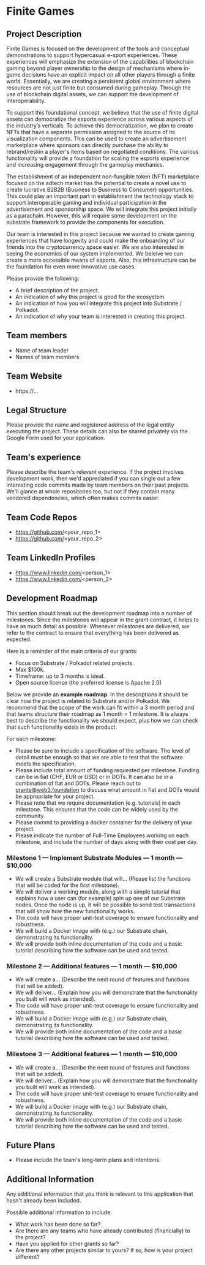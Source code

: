 # Finite Games

## Project Description
Finite Games is focused on the development of the tools and conceptual demonstrations to support hypercasual e-sport experiences. These experiences will emphasize the extension of the capabilities of blockchain gaming beyond player ownership to the design of mechanisms where in-game decisions have an explicit impact on all other players through a finite world. Essentially, we are creating a persistent global environment where resources are not just finite but consumed during gameplay. Through the use of blockchain digital assets, we can support the development of interoperability. 

To support this foundational concept, we believe that the use of finite digital assets can democratize the esports experience across various aspects of the industry’s verticals. To achieve this democratization, we plan to create NFTs that have a separate permission assigned to the source of its visualization components. This can be used to create an advertisement marketplace where sponsors can directly purchase the ability to rebrand/reskin a player's items based on negotiated conditions. The various functionality will provide a foundation for scaling the esports experience and increasing engagement through the gameplay mechanics. 

The establishment of an independent non-fungible token (NFT) marketplace focused on the adtech market has the potential to create a novel use to create lucrative B2B2B (Business to Business to Consumer) opportunities. This could play an important part in establishment the technology stack to support interoperable gaming and individual participation in the advertisement and sponsorship space. We will integrate this project initially as a parachain. However, this will require some development on the substrate framework to provide the components for execution. 

Our team is interested in this project because we wanted to create gaming experiences that have longevity and could make the onboarding of our friends into the cryptocurrency space easier. We are also interested in seeing the economics of our system implemented. We beleive we can create a more accessible means of esports. Also, this infrastructure can be the foundation for even more innovative use cases.


Please provide the following:
  * A brief description of the project.
  * An indication of why this project is good for the ecosystem.
  * An indication of how you will integrate this project into Substrate / Polkadot.
  * An indication of why your team is interested in creating this project.

## Team members
* Name of team leader
* Names of team members	

## Team Website	
* https://...

## Legal Structure 
Please provide the name and registered address of the legal entity executing the project. These details can also be shared privately via the Google Form used for your application.

## Team's experience
Please describe the team's relevant experience.  If the project involves development work, then we'd appreciated if you can single out a few interesting code commits made by team members on their past projects.  We'll glance at whole repositories too, but not if they contain many vendored dependencies, which often makes commits easier. 

## Team Code Repos
* https://github.com/<your_repo_1>
* https://github.com/<your_repo_2>

## Team LinkedIn Profiles
* https://www.linkedin.com/<person_1>
* https://www.linkedin.com/<person_2>

## Development Roadmap
This section should break out the development roadmap into a number of milestones. Since the milestones will appear in the grant contract, it helps to have as much detail as possible. Whenever milestones are delivered, we refer to the contract to ensure that everything has been delivered as expected.

Here is a reminder of the main criteria of our grants:
* Focus on Substrate / Polkadot related projects.
* Max $100k.
* Timeframe: up to 3 months is ideal.
* Open source license (the preferred license is Apache 2.0)

Below we provide an **example roadmap**. In the descriptions it should be clear how the project is related to Substrate and/or Polkadot. We recommend that the scope of the work can fit within a 3 month period and that teams structure their roadmap as 1 month = 1 milestone. It is always best to describe the functionality we should expect, plus how we can check that such functionality exists in the product.

For each milestone:
* Please be sure to include a specification of the software. The level of detail must be enough so that we are able to test that the software meets the specification.
* Please include total amount of funding requested per milestone. Funding can be in fiat (CHF, EUR or USD) or in DOTs. It can also be in a combination of fiat and DOTs. Please reach out to grants@web3.foundation to discuss what amount in fiat and DOTs would be appropriate for your project.
* Please note that we require documentation (e.g. tutorials) in each milestone. This ensures that the code can be widely used by the community.
* Please commit to providing a docker container for the delivery of your project. 
* Please indicate the number of Full-Time Employees working on each milestone, and include the number of days along with their cost per day.

### Milestone 1 — Implement Substrate Modules — 1 month — $10,000
* We will create a Substrate module that will... (Please list the functions that will be coded for the first milestone).
* We will deliver a working module, along with a simple tutorial that explains how a user can (for example) spin up one of our Substrate nodes. Once the node is up, it will be possible to send test transactions that will show how the new functionality works.
* The code will have proper unit-test coverage to ensure functionality and robustness.
* We will build a Docker image with (e.g.) our Substrate chain, demonstrating its functionality.
* We will provide both inline documentation of the code and a basic tutorial describing how the software can be used and tested.

### Milestone 2 — Additional features — 1 month — $10,000
* We will create a... (Describe the next round of features and functions that will be added).
* We will deliver... (Explain how you will demonstrate that the functionality you built will work as intended).
* The code will have proper unit-test coverage to ensure functionality and robustness.
* We will build a Docker image with (e.g.) our Substrate chain, demonstrating its functionality.
* We will provide both inline documentation of the code and a basic tutorial describing how the software can be used and tested.

### Milestone 3 — Additional features — 1 month — $10,000
* We will create a... (Describe the next round of features and functions that will be added).
* We will deliver... (Explain how you will demonstrate that the functionality you built will work as intended).
* The code will have proper unit-test coverage to ensure functionality and robustness.
* We will build a Docker image with (e.g.) our Substrate chain, demonstrating its functionality.
* We will provide both inline documentation of the code and a basic tutorial describing how the software can be used and tested.

## Future Plans
* Please include the team's long-term plans and intentions.

## Additional Information
Any additional information that you think is relevant to this application that hasn't already been included.

Possible additional information to include:
* What work has been done so far?
* Are there are any teams who have already contributed (financially) to the project?
* Have you applied for other grants so far?
* Are there any other projects similar to yours? If so, how is your project different?  

